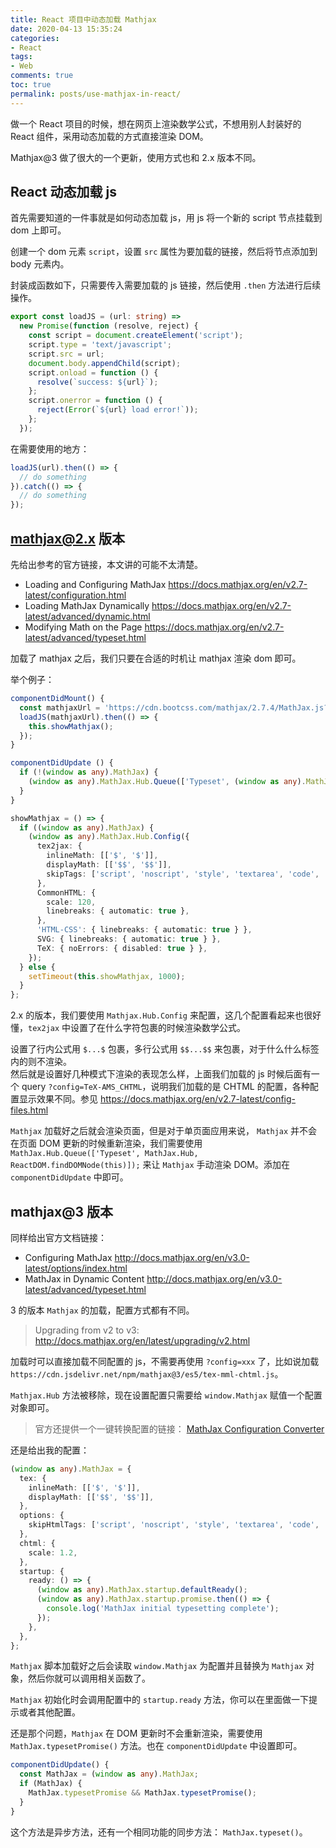 ```yaml
---
title: React 项目中动态加载 Mathjax
date: 2020-04-13 15:35:24
categories: 
- React
tags:
- Web
comments: true
toc: true
permalink: posts/use-mathjax-in-react/
---
```


做一个 React 项目的时候，想在网页上渲染数学公式，不想用别人封装好的 React 组件，采用动态加载的方式直接渲染 DOM。

Mathjax@3 做了很大的一个更新，使用方式也和 2.x 版本不同。

<!-- more -->

## React 动态加载 js

首先需要知道的一件事就是如何动态加载 js，用 js 将一个新的 script 节点挂载到 dom 上即可。

创建一个 dom 元素 `script`，设置 `src` 属性为要加载的链接，然后将节点添加到 body 元素内。

封装成函数如下，只需要传入需要加载的 js 链接，然后使用 `.then` 方法进行后续操作。

```ts
export const loadJS = (url: string) =>
  new Promise(function (resolve, reject) {
    const script = document.createElement('script');
    script.type = 'text/javascript';
    script.src = url;
    document.body.appendChild(script);
    script.onload = function () {
      resolve(`success: ${url}`);
    };
    script.onerror = function () {
      reject(Error(`${url} load error!`));
    };
  });
```

在需要使用的地方：

```ts
loadJS(url).then(() => {
  // do something
}).catch(() => {
  // do something
});
```

## mathjax@2.x 版本

先给出参考的官方链接，本文讲的可能不太清楚。

- Loading and Configuring MathJax
  <https://docs.mathjax.org/en/v2.7-latest/configuration.html>
- Loading MathJax Dynamically
  <https://docs.mathjax.org/en/v2.7-latest/advanced/dynamic.html>
- Modifying Math on the Page
  <https://docs.mathjax.org/en/v2.7-latest/advanced/typeset.html>

加载了 mathjax 之后，我们只要在合适的时机让 mathjax 渲染 dom 即可。

举个例子：

```ts
componentDidMount() {
  const mathjaxUrl = 'https://cdn.bootcss.com/mathjax/2.7.4/MathJax.js?config=TeX-AMS_CHTML';
  loadJS(mathjaxUrl).then(() => {
    this.showMathjax();
  });
}

componentDidUpdate () {
  if (!(window as any).MathJax) {
    (window as any).MathJax.Hub.Queue(['Typeset', (window as any).MathJax.Hub, ReactDOM.findDOMNode(this)]);
  }
}

showMathjax = () => {
  if ((window as any).MathJax) {
    (window as any).MathJax.Hub.Config({
      tex2jax: {
        inlineMath: [['$', '$']],
        displayMath: [['$$', '$$']],
        skipTags: ['script', 'noscript', 'style', 'textarea', 'code', 'a'],
      },
      CommonHTML: {
        scale: 120,
        linebreaks: { automatic: true },
      },
      'HTML-CSS': { linebreaks: { automatic: true } },
      SVG: { linebreaks: { automatic: true } },
      TeX: { noErrors: { disabled: true } },
    });
  } else {
    setTimeout(this.showMathjax, 1000);
  }
};

```

2.x 的版本，我们要使用 `Mathjax.Hub.Config` 来配置，这几个配置看起来也很好懂，`tex2jax` 中设置了在什么字符包裹的时候渲染数学公式。

设置了行内公式用 `$...$` 包裹，多行公式用 `$$...$$` 来包裹，对于什么什么标签内的则不渲染。  
然后就是设置好几种模式下渲染的表现怎么样，上面我们加载的 js 时候后面有一个 query `?config=TeX-AMS_CHTML`，说明我们加载的是 CHTML 的配置，各种配置显示效果不同。参见 <https://docs.mathjax.org/en/v2.7-latest/config-files.html>

`Mathjax` 加载好之后就会渲染页面，但是对于单页面应用来说， `Mathjax` 并不会在页面 DOM 更新的时候重新渲染，我们需要使用 `MathJax.Hub.Queue(['Typeset', MathJax.Hub, ReactDOM.findDOMNode(this)]);` 来让  `Mathjax` 手动渲染 DOM。添加在 `componentDidUpdate` 中即可。

## mathjax@3 版本

同样给出官方文档链接：

- Configuring MathJax
  <http://docs.mathjax.org/en/v3.0-latest/options/index.html>
- MathJax in Dynamic Content
  <http://docs.mathjax.org/en/v3.0-latest/advanced/typeset.html>

3 的版本 `Mathjax` 的加载，配置方式都有不同。

> Upgrading from v2 to v3: <http://docs.mathjax.org/en/latest/upgrading/v2.html>

加载时可以直接加载不同配置的 js，不需要再使用 `?config=xxx` 了，比如说加载 `https://cdn.jsdelivr.net/npm/mathjax@3/es5/tex-mml-chtml.js`。

`Mathjax.Hub` 方法被移除，现在设置配置只需要给 `window.Mathjax` 赋值一个配置对象即可。

> 官方还提供一个一键转换配置的链接： [MathJax Configuration Converter](https://mathjax.github.io/MathJax-demos-web/convert-configuration/convert-configuration.html)

还是给出我的配置：

```ts
(window as any).MathJax = {
  tex: {
    inlineMath: [['$', '$']],
    displayMath: [['$$', '$$']],
  },
  options: {
    skipHtmlTags: ['script', 'noscript', 'style', 'textarea', 'code', 'a'],
  },
  chtml: {
    scale: 1.2,
  },
  startup: {
    ready: () => {
      (window as any).MathJax.startup.defaultReady();
      (window as any).MathJax.startup.promise.then(() => {
        console.log('MathJax initial typesetting complete');
      });
    },
  },
};
```

`Mathjax` 脚本加载好之后会读取 `window.Mathjax` 为配置并且替换为 `Mathjax` 对象，然后你就可以调用相关函数了。

`Mathjax` 初始化时会调用配置中的 `startup.ready` 方法，你可以在里面做一下提示或者其他配置。

还是那个问题，`Mathjax` 在 DOM 更新时不会重新渲染，需要使用 `MathJax.typesetPromise()` 方法。也在 `componentDidUpdate` 中设置即可。

```ts
componentDidUpdate() {
  const MathJax = (window as any).MathJax;
  if (MathJax) {
    MathJax.typesetPromise && MathJax.typesetPromise();
  }
}
```

这个方法是异步方法，还有一个相同功能的同步方法： `MathJax.typeset()`。
